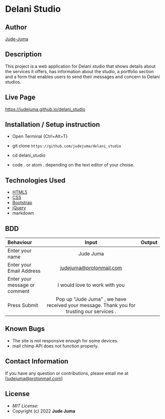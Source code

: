 # Delani Studio

## Author

[Jude-Juma](https://github.com/judejuma)

## Description

This project is a web application for Delani studio that shows details about the services it offers, has information about the studio, a portfolio section and a form that enables users to send their messages and concern to Delani studios. 


## Live Page 
https://judejuma.github.io/delani_studio


## Installation / Setup instruction
* Open Terminal {Ctrl+Alt+T}

* git clone ```https://github.com/judejuma/delani_studio```

* cd delani_studio

* code . or atom . depending on the text editor of your choise.

## Technologies Used

* [HTML5](https://github.com/topics/html5)
* [CSS](https://github.com/topics/css3)
* [Bootstrap](https://github.com/topics/bootstrap)
* [jQuery](https://github.com/topics/javascript)
* markdown


## BDD
| Behaviour      | Input        | Output       |
| :------------- | :----------: | -----------: |
| Enter your name  | Jude Juma |               |
| Enter your Email Address       |judejuma@protonmail.com       |
| Enter your message or comment  |I would love to work with you |
| Press Submit| Pop up "Jude Juma" , we have received your message. Thank you for trusting our services .|

## Known Bugs
* The site is not responsive enough for some devices. 
* mail chimp API does not function properly.

## Contact Information 

If you have any question or contributions, please email me at [judejuma@protonmail.com]

## License
* *MIT License:*
* Copyright (c) 2022 **Jude Juma**

